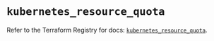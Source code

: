 # `kubernetes_resource_quota`

Refer to the Terraform Registry for docs: [`kubernetes_resource_quota`](https://registry.terraform.io/providers/hashicorp/kubernetes/2.31.0/docs/resources/resource_quota).
